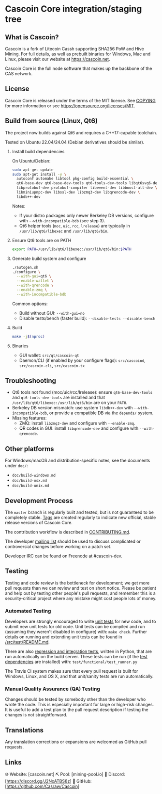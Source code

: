 Cascoin Core integration/staging tree
===========================================

What is Cascoin?
----------------------

Cascoin is a fork of Litecoin Cassh supporting SHA256 PoW and Hive Mining. For full details, as well as prebuilt binaries for Windows, Mac and Linux, please visit our website at https://cascoin.net.

Cascoin Core is the full node software that makes up the backbone of the CAS network.

License
-------

Cascoin Core is released under the terms of the MIT license. See [COPYING](COPYING) for more
information or see https://opensource.org/licenses/MIT.

Build from source (Linux, Qt6)
--------------------------------

The project now builds against Qt6 and requires a C++17-capable toolchain.

Tested on Ubuntu 22.04/24.04 (Debian derivatives should be similar).

1) Install build dependencies

   On Ubuntu/Debian:

   ```bash
   sudo apt-get update
   sudo apt-get install -y \
     autoconf automake libtool pkg-config build-essential \
     qt6-base-dev qt6-base-dev-tools qt6-tools-dev-tools libqt6svg6-dev \
     libprotobuf-dev protobuf-compiler libevent-dev libboost-all-dev \
     libminiupnpc-dev libssl-dev libzmq3-dev libqrencode-dev \
     libdb++-dev
   ```

   Notes:
   - If your distro packages only newer Berkeley DB versions, configure with `--with-incompatible-bdb` (see step 3).
   - Qt6 helper tools (`moc`, `uic`, `rcc`, `lrelease`) are typically in `/usr/lib/qt6/libexec` and `/usr/lib/qt6/bin`.

2) Ensure Qt6 tools are on PATH

   ```bash
   export PATH=/usr/lib/qt6/libexec:/usr/lib/qt6/bin:$PATH
   ```

3) Generate build system and configure

   ```bash
   ./autogen.sh
   ./configure \
     --with-gui=qt6 \
     --enable-wallet \
     --with-qrencode \
     --enable-zmq \
     --with-incompatible-bdb
   ```

   Common options:
   - Build without GUI: `--with-gui=no`
   - Disable tests/bench (faster build): `--disable-tests --disable-bench`

4) Build

   ```bash
   make -j$(nproc)
   ```

5) Binaries

   - GUI wallet: `src/qt/cascoin-qt`
   - Daemon/CLI (if enabled by your configure flags): `src/cascoind`, `src/cascoin-cli`, `src/cascoin-tx`

Troubleshooting
----------------

- Qt6 tools not found (moc/uic/rcc/lrelease): ensure `qt6-base-dev-tools` and `qt6-tools-dev-tools` are installed and that `/usr/lib/qt6/libexec:/usr/lib/qt6/bin` are on your `PATH`.
- Berkeley DB version mismatch: use system `libdb++-dev` with `--with-incompatible-bdb`, or provide a compatible DB via the `depends/` system.
- Missing features:
  - ZMQ: install `libzmq3-dev` and configure with `--enable-zmq`.
  - QR codes in GUI: install `libqrencode-dev` and configure with `--with-qrencode`.

Other platforms
----------------

For Windows/macOS and distribution-specific notes, see the documents under `doc/`:

- `doc/build-windows.md`
- `doc/build-osx.md`
- `doc/build-unix.md`

Development Process
-------------------

The `master` branch is regularly built and tested, but is not guaranteed to be
completely stable. [Tags](https://github.com/Casraw/Cascoin/tags) are created
regularly to indicate new official, stable release versions of Cascoin Core.

The contribution workflow is described in [CONTRIBUTING.md](CONTRIBUTING.md).

The developer [mailing list](https://groups.google.com/forum/#!forum/cascoin-dev)
should be used to discuss complicated or controversial changes before working
on a patch set.

Developer IRC can be found on Freenode at #cascoin-dev.

Testing
-------

Testing and code review is the bottleneck for development; we get more pull
requests than we can review and test on short notice. Please be patient and help out by testing
other people's pull requests, and remember this is a security-critical project where any mistake might cost people
lots of money.

### Automated Testing

Developers are strongly encouraged to write [unit tests](src/test/README.md) for new code, and to
submit new unit tests for old code. Unit tests can be compiled and run
(assuming they weren't disabled in configure) with: `make check`. Further details on running
and extending unit tests can be found in [/src/test/README.md](/src/test/README.md).

There are also [regression and integration tests](/test), written
in Python, that are run automatically on the build server.
These tests can be run (if the [test dependencies](/test) are installed) with: `test/functional/test_runner.py`

The Travis CI system makes sure that every pull request is built for Windows, Linux, and OS X, and that unit/sanity tests are run automatically.

### Manual Quality Assurance (QA) Testing

Changes should be tested by somebody other than the developer who wrote the
code. This is especially important for large or high-risk changes. It is useful
to add a test plan to the pull request description if testing the changes is
not straightforward.

Translations
------------

Any translation corrections or expansions are welcomed as GitHub pull requests.


Links
------------

🌐 Website: [cascoin.net]
⛏ Pool: [mining-pool.io]
💬 Discord: [https://discord.gg/J2NxATBS8z]
📂 GitHub: [https://github.com/Casraw/Cascoin]